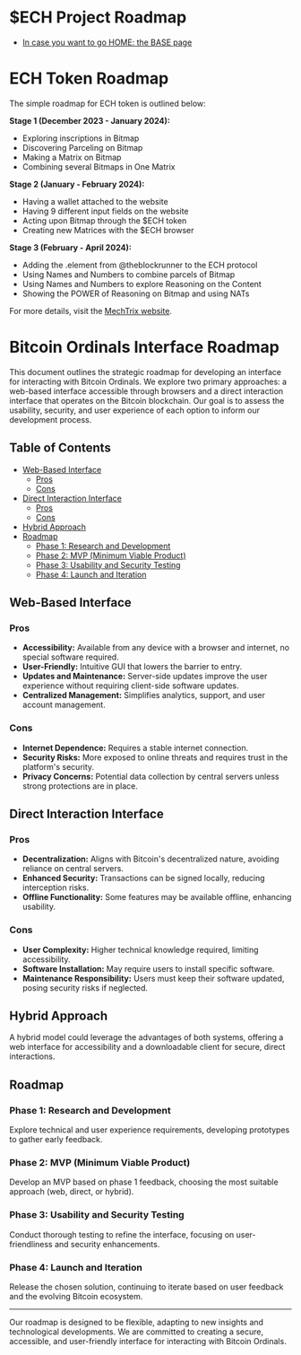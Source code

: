 # $ECH Project Roadmap

- [In case you want to go HOME: the BASE page](../README.md)

# ECH Token Roadmap

The simple roadmap for ECH token is outlined below:

**Stage 1 (December 2023 - January 2024):**
- Exploring inscriptions in Bitmap
- Discovering Parceling on Bitmap
- Making a Matrix on Bitmap
- Combining several Bitmaps in One Matrix

**Stage 2 (January - February 2024):**
- Having a wallet attached to the website
- Having 9 different input fields on the website
- Acting upon Bitmap through the $ECH token
- Creating new Matrices with the $ECH browser

**Stage 3 (February - April 2024):**
- Adding the .element from @theblockrunner to the ECH protocol
- Using Names and Numbers to combine parcels of Bitmap
- Using Names and Numbers to explore Reasoning on the Content
- Showing the POWER of Reasoning on Bitmap and using NATs

For more details, visit the [MechTrix website](https://mechtrix.io/).


# Bitcoin Ordinals Interface Roadmap

This document outlines the strategic roadmap for developing an interface for interacting with Bitcoin Ordinals. We explore two primary approaches: a web-based interface accessible through browsers and a direct interaction interface that operates on the Bitcoin blockchain. Our goal is to assess the usability, security, and user experience of each option to inform our development process.

## Table of Contents

- [Web-Based Interface](#web-based-interface)
  - [Pros](#pros)
  - [Cons](#cons)
- [Direct Interaction Interface](#direct-interaction-interface)
  - [Pros](#pros-1)
  - [Cons](#cons-1)
- [Hybrid Approach](#hybrid-approach)
- [Roadmap](#roadmap)
  - [Phase 1: Research and Development](#phase-1-research-and-development)
  - [Phase 2: MVP (Minimum Viable Product)](#phase-2-mvp-minimum-viable-product)
  - [Phase 3: Usability and Security Testing](#phase-3-usability-and-security-testing)
  - [Phase 4: Launch and Iteration](#phase-4-launch-and-iteration)

## Web-Based Interface

### Pros

- **Accessibility:** Available from any device with a browser and internet, no special software required.
- **User-Friendly:** Intuitive GUI that lowers the barrier to entry.
- **Updates and Maintenance:** Server-side updates improve the user experience without requiring client-side software updates.
- **Centralized Management:** Simplifies analytics, support, and user account management.

### Cons

- **Internet Dependence:** Requires a stable internet connection.
- **Security Risks:** More exposed to online threats and requires trust in the platform's security.
- **Privacy Concerns:** Potential data collection by central servers unless strong protections are in place.

## Direct Interaction Interface

### Pros

- **Decentralization:** Aligns with Bitcoin's decentralized nature, avoiding reliance on central servers.
- **Enhanced Security:** Transactions can be signed locally, reducing interception risks.
- **Offline Functionality:** Some features may be available offline, enhancing usability.

### Cons

- **User Complexity:** Higher technical knowledge required, limiting accessibility.
- **Software Installation:** May require users to install specific software.
- **Maintenance Responsibility:** Users must keep their software updated, posing security risks if neglected.

## Hybrid Approach

A hybrid model could leverage the advantages of both systems, offering a web interface for accessibility and a downloadable client for secure, direct interactions.

## Roadmap

### Phase 1: Research and Development

Explore technical and user experience requirements, developing prototypes to gather early feedback.

### Phase 2: MVP (Minimum Viable Product)

Develop an MVP based on phase 1 feedback, choosing the most suitable approach (web, direct, or hybrid).

### Phase 3: Usability and Security Testing

Conduct thorough testing to refine the interface, focusing on user-friendliness and security enhancements.

### Phase 4: Launch and Iteration

Release the chosen solution, continuing to iterate based on user feedback and the evolving Bitcoin ecosystem.

---

Our roadmap is designed to be flexible, adapting to new insights and technological developments. We are committed to creating a secure, accessible, and user-friendly interface for interacting with Bitcoin Ordinals.

